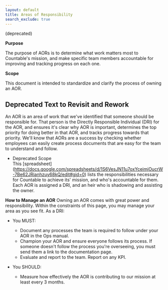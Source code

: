 ```yaml
---
layout: default
title: Areas of Responsibility
search_exclude: true
---
```


(deprecated)

**Purpose**

The purpose of AORs is to determine what work matters most to
Countable's mission, and make specific team members accountable for
improving and tracking progress on each one.

**Scope**

This document is intended to standardize and clarify the process of
owning an AOR.

## Deprecated Text to Revisit and Rework

An AOR is an area of work that we've identified that someone should be
responsible for. That person is the Directly Responsible Individual
(DRI) for the AOR, and ensures it's clear why AOR is important,
determines the top priority for doing better in that AOR, and tracks
progress towards that priority. We'll know that AORs are a success by
checking whether employees can easily create process documents that are
easy for the team to understand and follow.

  - Deprecated Scope  
    This
    \[spreadsheet\](<https://docs.google.com/spreadsheets/d/1S6VesJN11u7oxYceimjOucrW-7Be62JRianhzuy68kQ/edit#gid=0>)
    lists the responsibilities necessary for Countable to achieve its'
    mission, and who's accountable for them. Each AOR is assigned a DRI,
    and an heir who is shadowing and assisting the owner.

**How to Manage an AOR** Owning an AOR comes with great power and
responsibility. Within the constraints of this page, you may manage your
area as you see fit. As a DRI:

  - You MUST:
    
      - Document any processes the team is required to follow under your
        AOR in the Ops manual.
      - Champion your AOR and ensure everyone follows its process. If
        someone doesn't follow the process you're overseeing, you must
        send them a link to the documentation page.
      - Evaluate and report to the team. Report on any KPI.

  - You SHOULD:
    
      - Measure how effectively the AOR is contributing to our mission
        at least every 3 months.
